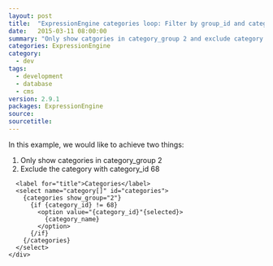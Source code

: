 ```yaml
---
layout: post
title:  "ExpressionEngine categories loop: Filter by group_id and category_id"
date:   2015-03-11 08:00:00
summary: "Only show catgories in category_group 2 and exclude category with category_id 68"
categories: ExpressionEngine
category:
  - dev
tags:
  - development
  - database
  - cms
version: 2.9.1
packages: ExpressionEngine
source:
sourcetitle:
---
```


In this example, we would like to achieve two things:

1. Only show categories in category_group 2
2. Exclude the category with category_id 68

```<div class="form-group">
  <label for="title">Categories</label>
  <select name="category[]" id="categories">
    {categories show_group="2"}
      {if {category_id} != 68}
        <option value="{category_id}"{selected}>
          {category_name}
        </option>
      {/if}
    {/categories}
  </select>
</div>
```
